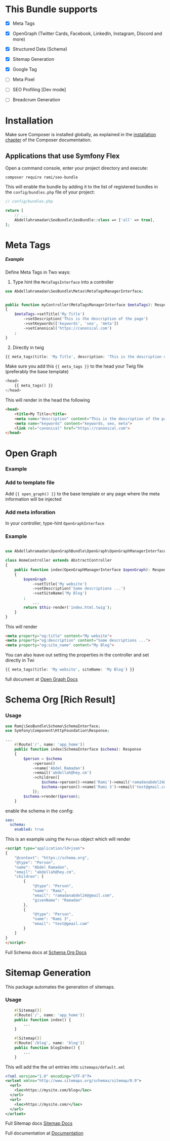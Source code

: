 This Bundle supports
====================
-   [x] Meta Tags
-   [x] OpenGraph (Twitter Cards, Facebook, LinkedIn, Instagram, Discord and more)
-   [x] Structured Data (Schema)
-   [x] Sitemap Generation
-   [x] Google Tag
-   [ ] Meta Pixel
-   [ ] SEO Profiling [Dev mode]
-   [ ] Breadcrum Generation


Installation
============

Make sure Composer is installed globally, as explained in the
[installation chapter](https://getcomposer.org/doc/00-intro.md)
of the Composer documentation.

Applications that use Symfony Flex
----------------------------------

Open a command console, enter your project directory and execute:

```console
composer require rami/seo-bundle
```

This will enable the bundle by adding it to the list of registered bundles
in the `config/bundles.php` file of your project:

```php
// config/bundles.php

return [
    // ...
    Abdellahramadan\SeoBundle\SeoBundle::class => ['all' => true],
];
```

# Meta Tags

##### Example
Define Meta Tags in Two ways:

1.  Type hint the `MetaTagsInterface` into a controller

```php
use Abdellahramadan\SeoBundle\Metas\MetaTagsManagerInterface;


public function myController(MetaTagsManagerInterface $metaTags): Response 
{
    $metaTags->setTitle('My Title')
        ->setDescription('This is the description of the page')
        ->setKeywords(['keywords', 'seo', 'meta'])
        ->setCanonical('https://canonical.com')
    ;
}
```

2.  Directly in twig 
```php
{{ meta_tags(title: 'My Title', description: 'This is the description of the page' ...)}
```

Make sure you add this `{{ meta_tags }}` to the head your Twig file (preferably the base template)
```php
<head>
    {{ meta_tags() }}
</head>
```

This will render in the head the following

```html
<head>
    <title>My Title</title>
    <meta name="description" content="This is the description of the page'">
    <meta name="keywords" content="keywords, seo, meta">
    <link rel="canonical" href="https://canonical.com">
</head>
```

Open Graph
=

### Example

### Add to template file
Add ```{{ open_graph() }}``` to the base template or any page where the meta information will be injected

### Add meta inforation
In your controller, type-hint `OpenGraphInterface`

### Example
```php

use Abdellahramadan\OpenGraphBundle\OpenGraph\OpenGraphManagerInterface;

class HomeController extends AbstractController
{
    public function index(OpenGraphManagerInterface $openGraph): Response
    {
        $openGraph
            ->setTitle('My website')
            ->setDescription('Some descriptions ...')
            ->setSiteName('My Blog')
        ;
            ...
        return $this-render('index.html.twig');
    }
}
```
This will render
```html
<meta property="og:title" content="My website">
<meta property="og:description" content="Some descriptions ...">
<meta property="og:site_name" content="My Blog">
```
You can also leave out setting the properties in the controller and set directly in Twi
```php
{{ meta_tags(title: 'My website', siteName: 'My Blog') }}
```

full document at [Open Graph Docs](docs/open_graph.md)

Schema Org [Rich Result]
========================

### Usage

```php
use Rami\SeoBundle\Schema\SchemaInterface;
use Symfony\Component\HttpFoundation\Response;

...
    #[Route('/', name: 'app_home')]
    public function index(SchemaInterface $schema): Response
    {
        $person = $schema
            ->person()
            ->name('Abdel Ramadan')
            ->email('abdellah@hey.cm')
            ->children([
                $schema->person()->name('Rami')->email('ramadanabdel24@gmail.com')->givenName('Ramadan'), 
                $schema->person()->name('Rami 3')->email('test@gmail.com')
            ]);
        $schema->render($person);
    }
```
enable the schema in the config:

```yaml
seo:
  schema:
    enabled: true
```


This is an example using the `Person` object which will render

```html
<script type="application/ld+json">
{
    "@context": "https://schema.org",
    "@type": "Person",
    "name": "Abdel Ramadan",
    "email": "abdellah@hey.cm",
    "children": [
        {
            "@type": "Person",
            "name": "Rami",
            "email": "ramadanabdel24@gmail.com",
            "givenName": "Ramadan"
        },
        {
            "@type": "Person",
            "name": "Rami 3",
            "email": "test@gmail.com"
        }
    ]
}
</script>
```
Full Schema docs at [Schema Org Docs](docs/schema.md)

Sitemap Generation
==================

This package automates the generation of sitemaps.

### Usage

```php
    #[Sitemap()]
    #[Route('/', name: 'app_home')]
    public function index() {
        ...
    }

    #[Sitemap()]
    #[Route('/blog', name: 'blog')]
    public function blogIndex() {
        ...
    }
```
This will add the the url entries into `sitemaps/default.xml`
```xml 
<?xml version="1.0" encoding="UTF-8"?>
<urlset xmlns="http://www.sitemaps.org/schemas/sitemap/0.9">
  <url>
    <loc>https://mysite.com/blog</loc>
  </url>
  <url>
    <loc>https://mysite.com/</loc>
  </url>
</urlset>
```

Full Sitemap docs [Sitemap Docs](docs/sitemap.md)

Full documentation at [Documentation](docs/index.md)